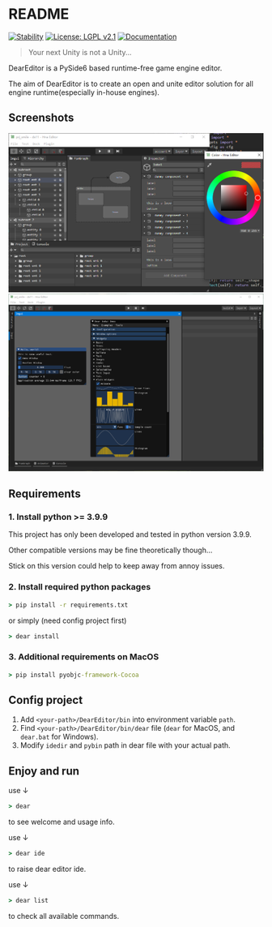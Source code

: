 # README

[![Stability](https://img.shields.io/badge/Stability-WIP-lightgrey.svg)]() [![License: LGPL v2.1](https://img.shields.io/badge/License-LGPL_v2.1-blue.svg)](https://www.gnu.org/licenses/lgpl-2.1) [![Documentation](https://img.shields.io/badge/Docs-passing-brightgreen.svg)](https://musmile.github.io/DearDoc/)

> Your next Unity is not a Unity...

DearEditor is a PySide6 based runtime-free game engine editor.

The aim of DearEditor is to create an open and unite editor solution for all engine runtime(especially in-house engines).


## Screenshots
![screenshot](.support/pyside6_qtads/img/p1.png)
![screenshot](.support/pyside6_qtads/img/p2.png)


## Requirements
### 1. Install python >= 3.9.9
This project has only been developed and tested in python version 3.9.9.

Other compatible versions may be fine theoretically though...

Stick on this version could help to keep away from annoy issues.

### 2. Install required python packages
```bat
> pip install -r requirements.txt
```
or simply (need config project first)
```bat
> dear install
```

### 3. Additional requirements on MacOS
```bat
> pip install pyobjc-framework-Cocoa
```

## Config project
1. Add `<your-path>/DearEditor/bin` into environment variable `path`.
2. Find `<your-path>/DearEditor/bin/dear` file (`dear` for MacOS, and `dear.bat` for Windows).
3. Modify `idedir` and `pybin` path in dear file with your actual path.

## Enjoy and run
use ↓

```bat
> dear
```
to see welcome and usage info.

use ↓

```bat
> dear ide
```
to raise dear editor ide.

use ↓

```bat
> dear list
```
to check all available commands.
